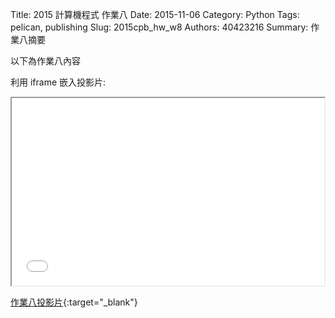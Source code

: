 Title: 2015 計算機程式 作業八
Date: 2015-11-06
Category: Python
Tags: pelican, publishing
Slug: 2015cpb_hw_w8
Authors: 40423216
Summary: 作業八摘要

以下為作業八內容

利用 iframe 嵌入投影片:

<iframe src="40423216_cp_w8_p.html" width="500" height="300"></iframe>

[作業八投影片](40423216_cp_w8_p.html){:target="_blank"}
